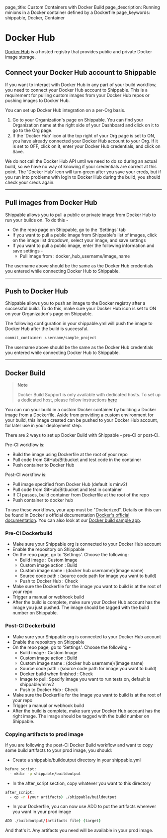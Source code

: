 page_title: Custom Containers with Docker Build
page_description: Running minions in a Docker container defined by a Dockerfile
page_keywords: shippable, Docker, Container

# Docker Hub

[Docker Hub](https://hub.docker.com/account/signup/) is a hosted registry that provides public and private Docker image storage.

## Connect your Docker Hub account to Shippable

If you want to interact with Docker Hub in any part of your build
workflow, you need to connect your Docker Hub account to Shippable. This
is a requirement for pulling custom images from your Docker Hub repos or
pushing images to Docker Hub.

You can set up Docker Hub integration on a per-Org basis.

1.  Go to your Organization's page on Shippable. You can find your
    Organization name at the right side of your Dashboard and click on
    it to go to the Org page.
2.  If the 'Docker Hub' icon at the top right of your Org page is set to
    ON, you have already connected your Docker Hub account to your Org.
    If it is set to OFF, click on it, enter your Docker Hub credentials,
    and click on Save.

We do not call the Docker Hub API until we need to do so during an
actual build, so we have no way of knowing if your credentials are
correct at this point. The 'Docker Hub' icon will turn green after you
save your creds, but if you run into problems with login to Docker Hub
during the build, you should check your creds again.

-------

## Pull images from Docker Hub

Shippable allows you to pull a public or private image from Docker Hub to run your builds on. To do this -

- On the repo page on Shippable, go to the 'Settings' tab
- If you want to pull a public image from Shippable's list of images, click on the image list dropdown, select your image, and save settings
- If you want to pull a public image, enter the following information and save settings -
    - Pull image from : docker_hub_username/image_name

The username above should be the same as the Docker Hub credentials you entered while connecting Docker Hub to Shippable.

-------

## Push to Docker Hub

Shippable allows you to push an image to the Docker registry after a
successful build. To do this, make sure your Docker Hub icon is set to
ON on your Organization's page on Shippable.

The following configuration in your shippable.yml will push the image to
Docker Hub after the build is successful.

```bash
commit_container: username/sample_project
```

The username above should be the same as the Docker Hub credentials you
entered while connecting Docker Hub to Shippable.

---

## Docker Build

> **Note**
>
> Docker Build Support is only available with dedicated hosts. To set up
> a dedicated host, please follow instructions
> [here](config.md#dedicated-hosts)

You can run your build in a custom Docker container by building a Docker
image from a Dockerfile. Aside from providing a custom environment for
your build, this image created can be pushed to your Docker Hub account,
for later use in your deployment step.

There are 2 ways to set up Docker Build with Shippable - pre-CI or post-CI.

Pre-CI workflow is:

- Build the image using Dockerfile at the root of your repo
- Pull code from GitHub/Bitbucket and test code in the container
- Push container to Docker Hub

Post-CI workflow is:

- Pull image specified from Docker Hub (default is minv2)
- Pull code from GitHub/Bitbucket and test in container
- If CI passes, build container from Dockerfile at the root of the repo
- Push container to docker hub

To use these workflows, your app must be "Dockerized". Details on this
can be found in Docker's official documentation [Docker's official
documentation](https://docs.dockerhub.com). You can also look at our
[Docker build sample app](https://github.com/cadbot/dockerized-nodejs).

### Pre-CI Dockerbuild

- Make sure your Shippable org is connected to your Docker Hub account
- Enable the repository on Shippable
- On the repo page, go to 'Settings'. Choose the following:
    - Build image : Custom Image
    - Custom image action : Build
    - Custom image name : (docker hub username)/(image name)
    - Source code path : (source code path for image you want to build)
    - Push to Docker Hub : Check
- Make sure the Dockerfile for the image you want to build is at the root of your repo
- Trigger a manual or webhook build
- After the build is complete, make sure your Docker Hub account has
  the image you just pushed. The image should be tagged with the build
  number on Shippable.

### Post-CI Dockerbuild

- Make sure your Shippable org is connected to your Docker Hub account
- Enable the repository on Shippable
- On the repo page, go to 'Settings'. Choose the following -
    - Build image : Custom Image
    - Custom image action : Build
    - Custom image name : (docker hub username)/(image name)
    - Source code path : (source code path for image you want to
      build)
    - Docker build when finished : Check
    - Image to pull: Specify image you want to run tests on, default
      is shippable/minv2
    -  Push to Docker Hub : Check
- Make sure the Dockerfile for the image you want to build is at the
  root of your repo
- Trigger a manual or webhook build
- After the build is complete, make sure your Docker Hub account has
  the right image. The image should be tagged with the build number on
  Shippable.

### Copying artifacts to prod image

If you are following the post-CI Docker Build workflow and want to copy
some build artifacts to your prod image, you should:

- Create a shippable/buildoutput directory in your shippable.yml

```bash
before_script:
  - mkdir -p shippable/buildoutput
```

- In the after_script section, copy whatever you want to this
   directory

```bash
after_script:
  - cp -r (your artifacts) ./shippable/buildoutput
```

- In your Dockerfile, you can now use ADD to put the artifacts
   wherever you want in your prod image

```bash
ADD ./buildoutput/(artifacts file) (target)
```

And that's it. Any artifacts you need will be available in your prod
image.
